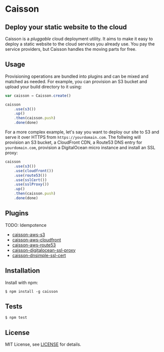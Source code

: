 # Caisson

## Deploy your static website to the cloud

Caisson is a *pluggable* cloud deployment utility. It aims to make it easy to deploy a static website to the cloud services you already use. You pay the service providers, but Caisson handles the moving parts for free.

## Usage

Provisioning operations are bundled into plugins and can be mixed and matched as needed. For example, you can provision an S3 bucket and upload your build directory to it using:

```js
var caisson = Caisson.create()

caisson
    .use(s3())
    .up()
    .then(caisson.push)
    .done(done)
```

For a more complex example, let's say you want to deploy our site to S3 and serve it over HTTPS from `https://yourdomain.com`. The follwing will provision an S3 bucket, a CloudFront CDN, a Route53 DNS entry for `yourdomain.com`, provision a DigitalOcean micro instance and install an SSL proxy:

```js
caisson
    .use(s3())
    .use(cloudfront())
    .use(route53())
    .use(sslCert())
    .use(sslProxy())
    .up()
    .then(caisson.push)
    .done(done)
```

## Plugins

TODO: Idempotence

- [caisson-aws-s3][#]
- [caisson-aws-cloudfront][#]
- [caisson-aws-route53][#]
- [caisson-digitalocean-ssl-proxy][#]
- [caisson-dnsimple-ssl-cert][#]

## Installation

Install with npm:

```
$ npm install -g caisson
```

## Tests

```
$ npm test
```

## License

MIT License, see [LICENSE][license] for details.

[#]: #
[license]: https://github.com/christophercliff/caisson/blob/master/LICENSE.md
